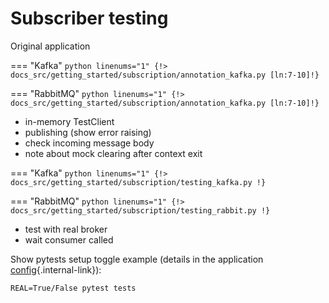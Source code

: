 # Subscriber testing

Original application

=== "Kafka"
    ```python linenums="1"
    {!> docs_src/getting_started/subscription/annotation_kafka.py [ln:7-10]!}
    ```

=== "RabbitMQ"
    ```python linenums="1"
    {!> docs_src/getting_started/subscription/annotation_kafka.py [ln:7-10]!}
    ```

* in-memory TestClient
* publishing (show error raising)
* check incoming message body
* note about mock clearing after context exit

=== "Kafka"
    ```python linenums="1"
    {!> docs_src/getting_started/subscription/testing_kafka.py !}
    ```

=== "RabbitMQ"
    ```python linenums="1"
    {!> docs_src/getting_started/subscription/testing_rabbit.py !}
    ```

* test with real broker
* wait consumer called

Show pytests setup toggle example (details in the application [config](../config/index.md){.internal-link}):

```console
REAL=True/False pytest tests
```

